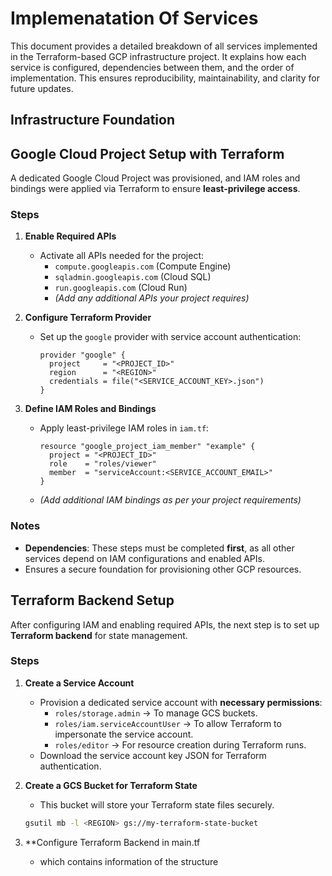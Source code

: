 # Implemenatation Of Services

This document provides a detailed breakdown of all services implemented in the Terraform-based GCP infrastructure project. It explains how each service is configured, dependencies between them, and the order of implementation. This ensures reproducibility, maintainability, and clarity for future updates.

## Infrastructure Foundation
## Google Cloud Project Setup with Terraform

A dedicated Google Cloud Project was provisioned, and IAM roles and bindings were applied via Terraform to ensure **least-privilege access**.

### Steps

1. **Enable Required APIs**
   - Activate all APIs needed for the project:
     - `compute.googleapis.com` (Compute Engine)
     - `sqladmin.googleapis.com` (Cloud SQL)
     - `run.googleapis.com` (Cloud Run)
     - *(Add any additional APIs your project requires)*

2. **Configure Terraform Provider**
   - Set up the `google` provider with service account authentication:
     ```hcl
     provider "google" {
       project     = "<PROJECT_ID>"
       region      = "<REGION>"
       credentials = file("<SERVICE_ACCOUNT_KEY>.json")
     }
     ```

3. **Define IAM Roles and Bindings**
   - Apply least-privilege IAM roles in `iam.tf`:
     ```hcl
     resource "google_project_iam_member" "example" {
       project = "<PROJECT_ID>"
       role    = "roles/viewer"
       member  = "serviceAccount:<SERVICE_ACCOUNT_EMAIL>"
     }
     ```
   - *(Add additional IAM bindings as per your project requirements)*

### Notes

- **Dependencies**: These steps must be completed **first**, as all other services depend on IAM configurations and enabled APIs.
- Ensures a secure foundation for provisioning other GCP resources.

## Terraform Backend Setup

After configuring IAM and enabling required APIs, the next step is to set up **Terraform backend** for state management.

### Steps

1. **Create a Service Account**
   - Provision a dedicated service account with **necessary permissions**:
     - `roles/storage.admin` → To manage GCS buckets.
     - `roles/iam.serviceAccountUser` → To allow Terraform to impersonate the service account.
     - `roles/editor` → For resource creation during Terraform runs.
   - Download the service account key JSON for Terraform authentication.

2. **Create a GCS Bucket for Terraform State**
   - This bucket will store your Terraform state files securely.
   ```bash
   gsutil mb -l <REGION> gs://my-terraform-state-bucket

3. **Configure Terraform Backend in main.tf
   - which contains information of the structure


